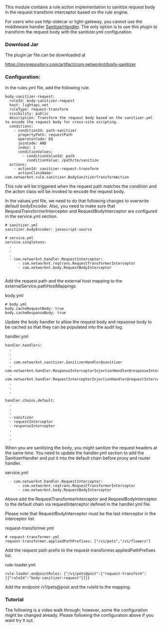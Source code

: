 This module contains a rule action implementation to sanitize request body in the request transform interceptor based on the rule engine. 

For users who use http-sidecar or light-gateway, you cannot use the middleware handler [SanitizerHandler](https://doc.networknt.com/concern/sanitizer/). The only option is to use this plugin to transform the request body with the sanitizer.yml configuration.

### Download Jar

The plugin jar file can be downloaded at 

https://mvnrepository.com/artifact/com.networknt/body-sanitizer

### Configuration: 

In the rules.yml file, add the following rule.

```
body-sanitizer-request:
  ruleId: body-sanitizer-request
  host: lightapi.net
  ruleType: request-transform
  visibility: public
  description: Transform the request body based on the sanitizer.yml to encode the request body for cross-site scripting.
  conditions:
    - conditionId: path-sanitizer
      propertyPath: requestPath
      operatorCode: EQ
      joinCode: AND
      index: 1
      conditionValues:
        - conditionValueId: path
          conditionValue: /path/to/sanitize
  actions:
    - actionId: sanitizer-request-transform
      actionClassName: com.networknt.rule.sanitizer.BodySanitizerTransformAction

```

This rule will be triggered when the request path matches the condition and the action class will be invoked to encode the request body. 

In the values.yml file, we need to do that following changes to overwrite default bodyEncoder. Also, you need to make sure that RequestTransformerInterceptor and RequestBodyInterceptor are configured in the service.yml section.



```
# sanitizer.yml
sanitizer.bodyEncoder: javascript-source

# service.yml
service.singletons:
  .
  .
  .
  - com.networknt.handler.RequestInterceptor:
      - com.networknt.reqtrans.RequestTransformerInterceptor
      - com.networknt.body.RequestBodyInterceptor


```

Add the request path and the external host mapping to the externalService.pathHostMappings


body.yml

```
# body.yml
body.cacheRequestBody: true
body.cacheResponseBody: true

```

Update the body handler to allow the request body and repsonse body to be cached so that they can be populated into the audit log.


handler.yml

```
handler.handlers:
  .
  .
  .
  - com.networknt.sanitizer.SanitizerHandler@sanitizer
  - com.networknt.handler.ResponseInterceptorInjectionHandler@responseInterceptor
  - com.networknt.handler.RequestInterceptorInjectionHandler@requestInterceptor
  .
  .
  .

handler.chains.default:
  .
  .
  .
  - sanitizer
  - requestInterceptor
  - responseInterceptor
  .
  .
  .
```

When you are sanitizing the body, you might sanitize the request headers at the same time. You need to update the handler.yml section to add the SanitizerHandler and put it into the default chain before proxy and router handler. 


service.yml

```
  - com.networknt.handler.RequestInterceptor:
      - com.networknt.reqtrans.RequestTransformerInterceptor
      - com.networknt.body.RequestBodyInterceptor

```

Above add the RequestTransformerInterceptor and RequestBodyInterceptor to the default chain via requestInterceptor defined in the handler.yml file.

Please note that RequestBodyInterceptor must be the last interceptor in the interceptor list. 

request-transformer.yml

```
# request-transformer.yml
request-transformer.appliedPathPrefixes: ["/v1/pets","/v1/flowers"]

```

Add the request path prefix to the request-transformer.appliedPathPrefixes list. 

rule-loader.yml

```
rule-loader.endpointRules: {"/v1/pets@post":{"request-transform":[{"ruleId":"body-sanitizer-request"}]}}

```

Add the endpoint /v1/pets@post and the ruleId to the mapping.

### Tutorial


The following is a video walk through; however, some the configuration might be changed already. Please following the configuration above if you want try it out. 


